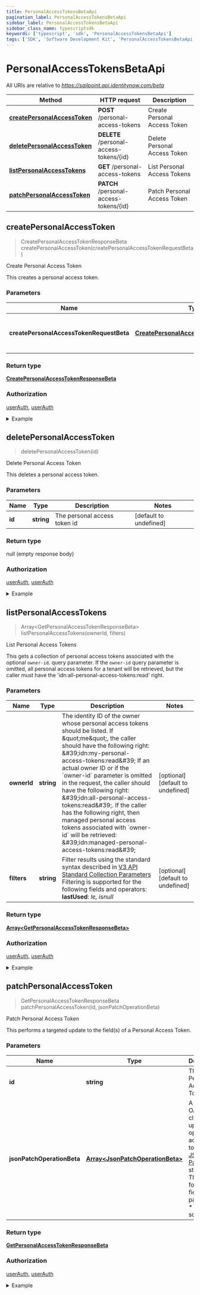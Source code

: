 ```yaml
---
title: PersonalAccessTokensBetaApi
pagination_label: PersonalAccessTokensBetaApi
sidebar_label: PersonalAccessTokensBetaApi
sidebar_class_name: typescriptsdk
keywords: ['typescript', 'sdk', 'PersonalAccessTokensBetaApi'] 
tags: ['SDK', 'Software Development Kit', 'PersonalAccessTokensBetaApi']
---
```


# PersonalAccessTokensBetaApi

All URIs are relative to *https://sailpoint.api.identitynow.com/beta*

Method | HTTP request | Description
------------- | ------------- | -------------
[**createPersonalAccessToken**](PersonalAccessTokensBetaApi.md#createPersonalAccessToken) | **POST** /personal-access-tokens | Create Personal Access Token
[**deletePersonalAccessToken**](PersonalAccessTokensBetaApi.md#deletePersonalAccessToken) | **DELETE** /personal-access-tokens/{id} | Delete Personal Access Token
[**listPersonalAccessTokens**](PersonalAccessTokensBetaApi.md#listPersonalAccessTokens) | **GET** /personal-access-tokens | List Personal Access Tokens
[**patchPersonalAccessToken**](PersonalAccessTokensBetaApi.md#patchPersonalAccessToken) | **PATCH** /personal-access-tokens/{id} | Patch Personal Access Token



## createPersonalAccessToken

> CreatePersonalAccessTokenResponseBeta createPersonalAccessToken(createPersonalAccessTokenRequestBeta)

Create Personal Access Token

This creates a personal access token.

### Parameters


Name | Type | Description  | Notes
------------- | ------------- | ------------- | -------------
 **createPersonalAccessTokenRequestBeta** | [**CreatePersonalAccessTokenRequestBeta**](../Models/CreatePersonalAccessTokenRequestBeta.md)| Name and scope of personal access token. | 

### Return type

[**CreatePersonalAccessTokenResponseBeta**](../Models/CreatePersonalAccessTokenResponseBeta.md)

### Authorization

[userAuth](https://developer.sailpoint.com/docs/api/v3/identity-security-cloud-v-3-api#authentication), [userAuth](https://developer.sailpoint.com/docs/api/v3/identity-security-cloud-v-3-api#authentication)

<details>
<summary>Example</summary>

```javascript
import { Configuration, PersonalAccessTokensBetaApi, CreatePersonalAccessTokenRequestBeta } from "sailpoint-api-client";
const apiConfig = new Configuration();
const personalAccessTokensBetaApi = new PersonalAccessTokensBetaApi(apiConfig);

{
  "owner" : {
    "name" : "Support",
    "id" : "2c9180a46faadee4016fb4e018c20639",
    "type" : "IDENTITY"
  },
  "created" : "2017-07-11T18:45:37.098Z",
  "scope" : [ "demo:personal-access-token-scope:first", "demo:personal-access-token-scope:second" ],
  "accessTokenValiditySeconds" : 36900,
  "name" : "NodeJS Integration",
  "id" : "86f1dc6fe8f54414950454cbb11278fa",
  "secret" : "1d1bef2b9f426383447f64f69349fc7cac176042578d205c256ba3f37c59adb9"
}


const createPersonalAccessTokenRequestBeta : CreatePersonalAccessTokenRequestBeta = 

try {
    const val = await personalAccessTokensBetaApi.createPersonalAccessToken(createPersonalAccessTokenRequestBeta);
    
    // Below is a request that includes all optional parameters      
    // const val = await personalAccessTokensBetaApi.createPersonalAccessToken(createPersonalAccessTokenRequestBeta);
    console.log('API called successfully. Returned data: ' + val.data);
    
} catch (error) {
    console.error('Error occurred while calling API: ', error);
}
```
</details>


## deletePersonalAccessToken

> deletePersonalAccessToken(id)

Delete Personal Access Token

This deletes a personal access token.

### Parameters


Name | Type | Description  | Notes
------------- | ------------- | ------------- | -------------
 **id** | **string**| The personal access token id | [default to undefined]

### Return type

null (empty response body)

### Authorization

[userAuth](https://developer.sailpoint.com/docs/api/v3/identity-security-cloud-v-3-api#authentication), [userAuth](https://developer.sailpoint.com/docs/api/v3/identity-security-cloud-v-3-api#authentication)

<details>
<summary>Example</summary>

```javascript
import { Configuration, PersonalAccessTokensBetaApi } from "sailpoint-api-client";
const apiConfig = new Configuration();
const personalAccessTokensBetaApi = new PersonalAccessTokensBetaApi(apiConfig);

{
  "causes" : [ {
    "localeOrigin" : "DEFAULT",
    "text" : "The request was syntactically correct but its content is semantically invalid.",
    "locale" : "en-US"
  }, {
    "localeOrigin" : "DEFAULT",
    "text" : "The request was syntactically correct but its content is semantically invalid.",
    "locale" : "en-US"
  } ],
  "messages" : [ {
    "localeOrigin" : "DEFAULT",
    "text" : "The request was syntactically correct but its content is semantically invalid.",
    "locale" : "en-US"
  }, {
    "localeOrigin" : "DEFAULT",
    "text" : "The request was syntactically correct but its content is semantically invalid.",
    "locale" : "en-US"
  } ],
  "detailCode" : "400.1 Bad Request Content",
  "trackingId" : "e7eab60924f64aa284175b9fa3309599"
}


const id : string = "ef38f94347e94562b5bb8424a56397d8"; // The personal access token id (default to undefined)

try {
    const val = await personalAccessTokensBetaApi.deletePersonalAccessToken(id);
    
    // Below is a request that includes all optional parameters      
    // const val = await personalAccessTokensBetaApi.deletePersonalAccessToken(id);
    
    console.log('API called successfully.');
} catch (error) {
    console.error('Error occurred while calling API: ', error);
}
```
</details>


## listPersonalAccessTokens

> Array&lt;GetPersonalAccessTokenResponseBeta&gt; listPersonalAccessTokens(ownerId, filters)

List Personal Access Tokens

This gets a collection of personal access tokens associated with the optional `owner-id`.  query parameter. If the `owner-id` query parameter is omitted, all personal access tokens  for a tenant will be retrieved, but the caller must have the \'idn:all-personal-access-tokens:read\' right.

### Parameters


Name | Type | Description  | Notes
------------- | ------------- | ------------- | -------------
 **ownerId** | **string**| The identity ID of the owner whose personal access tokens should be listed.  If \&quot;me\&quot;, the caller should have the following right: \&#39;idn:my-personal-access-tokens:read\&#39; If an actual owner ID or if the &#x60;owner-id&#x60; parameter is omitted in the request,  the caller should have the following right: \&#39;idn:all-personal-access-tokens:read\&#39;.  If the caller has the following right, then managed personal access tokens associated with &#x60;owner-id&#x60; will be retrieved: \&#39;idn:managed-personal-access-tokens:read\&#39; | [optional] [default to undefined]
 **filters** | **string**| Filter results using the standard syntax described in [V3 API Standard Collection Parameters](https://developer.sailpoint.com/idn/api/standard-collection-parameters#filtering-results)  Filtering is supported for the following fields and operators:  **lastUsed**: *le, isnull* | [optional] [default to undefined]

### Return type

[**Array&lt;GetPersonalAccessTokenResponseBeta&gt;**](../Models/GetPersonalAccessTokenResponseBeta.md)

### Authorization

[userAuth](https://developer.sailpoint.com/docs/api/v3/identity-security-cloud-v-3-api#authentication), [userAuth](https://developer.sailpoint.com/docs/api/v3/identity-security-cloud-v-3-api#authentication)

<details>
<summary>Example</summary>

```javascript
import { Configuration, PersonalAccessTokensBetaApi } from "sailpoint-api-client";
const apiConfig = new Configuration();
const personalAccessTokensBetaApi = new PersonalAccessTokensBetaApi(apiConfig);

[ {
  "owner" : {
    "name" : "Support",
    "id" : "2c9180a46faadee4016fb4e018c20639",
    "type" : "IDENTITY"
  },
  "lastUsed" : "2017-07-11T18:45:37.098Z",
  "created" : "2017-07-11T18:45:37.098Z",
  "managed" : false,
  "scope" : [ "demo:personal-access-token-scope:first", "demo:personal-access-token-scope:second" ],
  "name" : "NodeJS Integration",
  "id" : "86f1dc6fe8f54414950454cbb11278fa"
}, {
  "owner" : {
    "name" : "Support",
    "id" : "2c9180a46faadee4016fb4e018c20639",
    "type" : "IDENTITY"
  },
  "lastUsed" : "2017-07-11T18:45:37.098Z",
  "created" : "2017-07-11T18:45:37.098Z",
  "managed" : false,
  "scope" : [ "demo:personal-access-token-scope:first", "demo:personal-access-token-scope:second" ],
  "name" : "NodeJS Integration",
  "id" : "86f1dc6fe8f54414950454cbb11278fa"
} ]


const ownerId : string = "2c9180867b50d088017b554662fb281e"; // The identity ID of the owner whose personal access tokens should be listed.  If \"me\", the caller should have the following right: \'idn:my-personal-access-tokens:read\' If an actual owner ID or if the `owner-id` parameter is omitted in the request,  the caller should have the following right: \'idn:all-personal-access-tokens:read\'.  If the caller has the following right, then managed personal access tokens associated with `owner-id` will be retrieved: \'idn:managed-personal-access-tokens:read\' (optional) (default to undefined)
const filters : string = "lastUsed le 2023-02-05T10:59:27.214Z"; // Filter results using the standard syntax described in [V3 API Standard Collection Parameters](https://developer.sailpoint.com/idn/api/standard-collection-parameters#filtering-results)  Filtering is supported for the following fields and operators:  **lastUsed**: *le, isnull* (optional) (default to undefined)

try {
    const val = await personalAccessTokensBetaApi.listPersonalAccessTokens();
    
    // Below is a request that includes all optional parameters      
    // const val = await personalAccessTokensBetaApi.listPersonalAccessTokens(ownerId, filters);
    console.log('API called successfully. Returned data: ' + val.data);
    
} catch (error) {
    console.error('Error occurred while calling API: ', error);
}
```
</details>


## patchPersonalAccessToken

> GetPersonalAccessTokenResponseBeta patchPersonalAccessToken(id, jsonPatchOperationBeta)

Patch Personal Access Token

This performs a targeted update to the field(s) of a Personal Access Token.

### Parameters


Name | Type | Description  | Notes
------------- | ------------- | ------------- | -------------
 **id** | **string**| The Personal Access Token id | [default to undefined]
 **jsonPatchOperationBeta** | [**Array&lt;JsonPatchOperationBeta&gt;**](../Models/JsonPatchOperationBeta.md)| A list of OAuth client update operations according to the [JSON Patch](https://tools.ietf.org/html/rfc6902) standard.  The following fields are patchable: * name * scope  | 

### Return type

[**GetPersonalAccessTokenResponseBeta**](../Models/GetPersonalAccessTokenResponseBeta.md)

### Authorization

[userAuth](https://developer.sailpoint.com/docs/api/v3/identity-security-cloud-v-3-api#authentication), [userAuth](https://developer.sailpoint.com/docs/api/v3/identity-security-cloud-v-3-api#authentication)

<details>
<summary>Example</summary>

```javascript
import { Configuration, PersonalAccessTokensBetaApi, JsonPatchOperationBeta } from "sailpoint-api-client";
const apiConfig = new Configuration();
const personalAccessTokensBetaApi = new PersonalAccessTokensBetaApi(apiConfig);

{
  "owner" : {
    "name" : "Support",
    "id" : "2c9180a46faadee4016fb4e018c20639",
    "type" : "IDENTITY"
  },
  "lastUsed" : "2017-07-11T18:45:37.098Z",
  "created" : "2017-07-11T18:45:37.098Z",
  "managed" : false,
  "scope" : [ "demo:personal-access-token-scope:first", "demo:personal-access-token-scope:second" ],
  "name" : "NodeJS Integration",
  "id" : "86f1dc6fe8f54414950454cbb11278fa"
}


const id : string = "ef38f94347e94562b5bb8424a56397d8"; // The Personal Access Token id (default to undefined)
const jsonPatchOperationBeta : Array<JsonPatchOperationBeta> = [{op=replace, path=/name, value=New name}, {op=replace, path=/scope, value=[sp:scopes:all]}]; // A list of OAuth client update operations according to the [JSON Patch](https://tools.ietf.org/html/rfc6902) standard.  The following fields are patchable: * name * scope 

try {
    const val = await personalAccessTokensBetaApi.patchPersonalAccessToken(id, jsonPatchOperationBeta);
    
    // Below is a request that includes all optional parameters      
    // const val = await personalAccessTokensBetaApi.patchPersonalAccessToken(id, jsonPatchOperationBeta);
    console.log('API called successfully. Returned data: ' + val.data);
    
} catch (error) {
    console.error('Error occurred while calling API: ', error);
}
```
</details>

